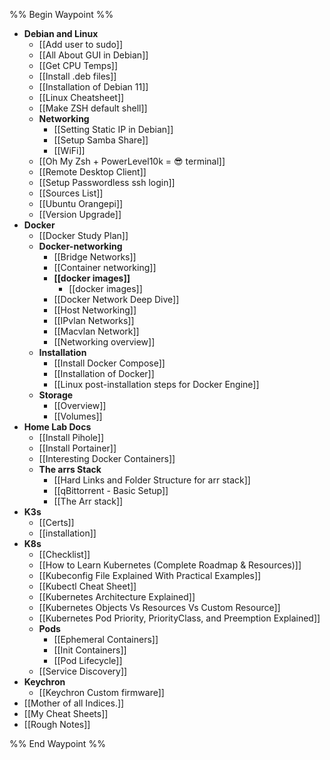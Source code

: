 %% Begin Waypoint %%
- **Debian and Linux**
	- [[Add user to sudo]]
	- [[All About GUI in Debian]]
	- [[Get CPU Temps]]
	- [[Install .deb files]]
	- [[Installation of Debian 11]]
	- [[Linux Cheatsheet]]
	- [[Make ZSH default shell]]
	- **Networking**
		- [[Setting Static IP in Debian]]
		- [[Setup Samba Share]]
		- [[WiFi]]
	- [[Oh My Zsh + PowerLevel10k = 😎 terminal]]
	- [[Remote Desktop Client]]
	- [[Setup Passwordless ssh login]]
	- [[Sources List]]
	- [[Ubuntu Orangepi]]
	- [[Version Upgrade]]
- **Docker**
	- [[Docker Study Plan]]
	- **Docker-networking**
		- [[Bridge Networks]]
		- [[Container networking]]
		- **[[docker images]]**
			- [[docker images]]
		- [[Docker Network Deep Dive]]
		- [[Host Networking]]
		- [[IPvlan Networks]]
		- [[Macvlan Network]]
		- [[Networking overview]]
	- **Installation**
		- [[Install Docker Compose]]
		- [[Installation of Docker]]
		- [[Linux post-installation steps for Docker Engine]]
	- **Storage**
		- [[Overview]]
		- [[Volumes]]
- **Home Lab Docs**
	- [[Install Pihole]]
	- [[Install Portainer]]
	- [[Interesting Docker Containers]]
	- **The arrs Stack**
		- [[Hard Links and Folder Structure for arr stack]]
		- [[qBittorrent - Basic Setup]]
		- [[The Arr stack]]
- **K3s**
	- [[Certs]]
	- [[installation]]
- **K8s**
	- [[Checklist]]
	- [[How to Learn Kubernetes (Complete Roadmap & Resources)]]
	- [[Kubeconfig File Explained With Practical Examples]]
	- [[Kubectl Cheat Sheet]]
	- [[Kubernetes Architecture Explained]]
	- [[Kubernetes Objects Vs Resources Vs Custom Resource]]
	- [[Kubernetes Pod Priority, PriorityClass, and Preemption Explained]]
	- **Pods**
		- [[Ephemeral Containers]]
		- [[Init Containers]]
		- [[Pod Lifecycle]]
	- [[Service Discovery]]
- **Keychron**
	- [[Keychron Custom firmware]]
- [[Mother of all Indices.]]
- [[My Cheat Sheets]]
- [[Rough Notes]]

%% End Waypoint %%
